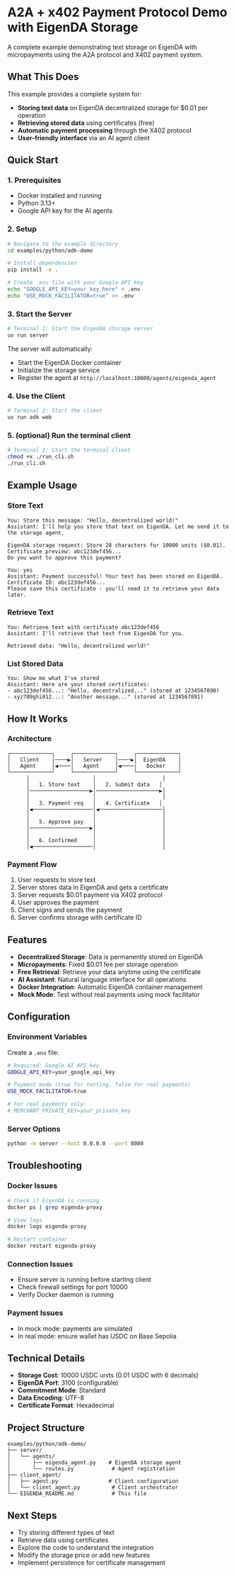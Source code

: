 # A2A + x402 Payment Protocol Demo with EigenDA Storage

A complete example demonstrating text storage on EigenDA with micropayments using the A2A protocol and X402 payment system.

## What This Does

This example provides a complete system for:
- **Storing text data** on EigenDA decentralized storage for $0.01 per operation
- **Retrieving stored data** using certificates (free)
- **Automatic payment processing** through the X402 protocol
- **User-friendly interface** via an AI agent client

## Quick Start

### 1. Prerequisites
- Docker installed and running
- Python 3.13+
- Google API key for the AI agents

### 2. Setup

```bash
# Navigate to the example directory
cd examples/python/adk-demo

# Install dependencies
pip install -e .

# Create .env file with your Google API key
echo "GOOGLE_API_KEY=your_key_here" > .env
echo "USE_MOCK_FACILITATOR=true" >> .env
```

### 3. Start the Server

```bash
# Terminal 1: Start the EigenDA storage server
uv run server
```

The server will automatically:
- Start the EigenDA Docker container
- Initialize the storage service
- Register the agent at `http://localhost:10000/agents/eigenda_agent`

### 4. Use the Client

```bash
# Terminal 2: Start the client
uv run adk web
```

### 5. (optional) Run the terminal client

```bash
# Terminal 2: Start the terminal client
chmod +x ./run_cli.sh
./run_cli.sh
```

## Example Usage

### Store Text
```
You: Store this message: "Hello, decentralized world!"
Assistant: I'll help you store that text on EigenDA. Let me send it to the storage agent.

EigenDA storage request: Store 28 characters for 10000 units ($0.01). 
Certificate preview: abc123def456... 
Do you want to approve this payment?

You: yes
Assistant: Payment successful! Your text has been stored on EigenDA. 
Certificate ID: abc123def456...
Please save this certificate - you'll need it to retrieve your data later.
```

### Retrieve Text
```
You: Retrieve text with certificate abc123def456
Assistant: I'll retrieve that text from EigenDA for you.

Retrieved data: "Hello, decentralized world!"
```

### List Stored Data
```
You: Show me what I've stored
Assistant: Here are your stored certificates:
- abc123def456...: "Hello, decentralized..." (stored at 1234567890)
- xyz789ghi012...: "Another message..." (stored at 1234567891)
```

## How It Works

### Architecture
```
┌─────────────┐     ┌─────────────┐     ┌─────────────┐
│   Client    │────▶│   Server    │────▶│  EigenDA    │
│   Agent     │◀────│   Agent     │◀────│   Docker    │
└─────────────┘     └─────────────┘     └─────────────┘
      │                    │                     │
      │   1. Store text    │   2. Submit data   │
      │───────────────────▶│────────────────────▶│
      │                    │                     │
      │   3. Payment req   │   4. Certificate   │
      │◀───────────────────│◀────────────────────│
      │                    │                     │
      │   5. Approve pay   │                     │
      │───────────────────▶│                     │
      │                    │                     │
      │   6. Confirmed     │                     │
      │◀───────────────────│                     │
```

### Payment Flow
1. User requests to store text
2. Server stores data in EigenDA and gets a certificate
3. Server requests $0.01 payment via X402 protocol
4. User approves the payment
5. Client signs and sends the payment
6. Server confirms storage with certificate ID

## Features

- **Decentralized Storage**: Data is permanently stored on EigenDA
- **Micropayments**: Fixed $0.01 fee per storage operation
- **Free Retrieval**: Retrieve your data anytime using the certificate
- **AI Assistant**: Natural language interface for all operations
- **Docker Integration**: Automatic EigenDA container management
- **Mock Mode**: Test without real payments using mock facilitator

## Configuration

### Environment Variables

Create a `.env` file:

```bash
# Required: Google AI API key
GOOGLE_API_KEY=your_google_api_key

# Payment mode (true for testing, false for real payments)
USE_MOCK_FACILITATOR=true

# For real payments only:
# MERCHANT_PRIVATE_KEY=your_private_key
```

### Server Options

```bash
python -m server --host 0.0.0.0 --port 8080
```

## Troubleshooting

### Docker Issues
```bash
# Check if EigenDA is running
docker ps | grep eigenda-proxy

# View logs
docker logs eigenda-proxy

# Restart container
docker restart eigenda-proxy
```

### Connection Issues
- Ensure server is running before starting client
- Check firewall settings for port 10000
- Verify Docker daemon is running

### Payment Issues
- In mock mode: payments are simulated
- In real mode: ensure wallet has USDC on Base Sepolia

## Technical Details

- **Storage Cost**: 10000 USDC units (0.01 USDC with 6 decimals)
- **EigenDA Port**: 3100 (configurable)
- **Commitment Mode**: Standard
- **Data Encoding**: UTF-8
- **Certificate Format**: Hexadecimal

## Project Structure

```
examples/python/adk-demo/
├── server/
│   └── agents/
│       ├── eigenda_agent.py    # EigenDA storage agent
│       └── routes.py            # Agent registration
├── client_agent/
│   ├── agent.py                # Client configuration
│   └── client_agent.py          # Client orchestrator
└── EIGENDA_README.md            # This file
```

## Next Steps

- Try storing different types of text
- Retrieve data using certificates
- Explore the code to understand the integration
- Modify the storage price or add new features
- Implement persistence for certificate management